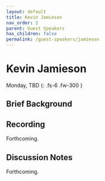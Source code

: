 ```yaml
---
layout: default
title: Kevin Jamieson
nav_order: 2
parent: Guest Speakers
has_children: false
permalink: /guest-speakers/jamieson
---
```


# Kevin Jamieson

Monday, TBD
{: .fs-6 .fw-300 }


## Brief Background


## Recording
Forthcoming.

## Discussion Notes
Forthcoming.










